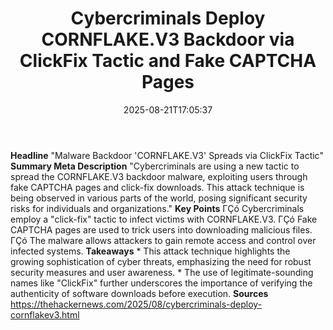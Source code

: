 ﻿---
title: "Cybercriminals Deploy CORNFLAKE.V3 Backdoor via ClickFix Tactic and Fake CAPTCHA Pages"
date: "2025-08-21T17:05:37"
category: "Markets"
summary: ""
slug: "cybercriminals deploy cornflakev3 backdoor via clickfix tact"
source_urls:
  - "https://thehackernews.com/2025/08/cybercriminals-deploy-cornflakev3.html"
seo:
  title: "Cybercriminals Deploy CORNFLAKE.V3 Backdoor via ClickFix Tactic and Fake CAPTCHA Pages | Hash n Hedge"
  description: ""
  keywords: ["news", "markets", "brief"]
---
**Headline** "Malware Backdoor 'CORNFLAKE.V3' Spreads via ClickFix Tactic"  **Summary Meta Description** "Cybercriminals are using a new tactic to spread the CORNFLAKE.V3 backdoor malware, exploiting users through fake CAPTCHA pages and click-fix downloads. This attack technique is being observed in various parts of the world, posing significant security risks for individuals and organizations."  **Key Points**  ΓÇó Cybercriminals employ a "click-fix" tactic to infect victims with CORNFLAKE.V3. ΓÇó Fake CAPTCHA pages are used to trick users into downloading malicious files. ΓÇó The malware allows attackers to gain remote access and control over infected systems.  **Takeaways**  * This attack technique highlights the growing sophistication of cyber threats, emphasizing the need for robust security measures and user awareness. * The use of legitimate-sounding names like "ClickFix" further underscores the importance of verifying the authenticity of software downloads before execution.  **Sources** https://thehackernews.com/2025/08/cybercriminals-deploy-cornflakev3.html 
